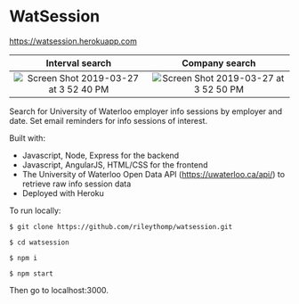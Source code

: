 # WatSession

https://watsession.herokuapp.com

Interval search                    |  Company search
:-------------------------:|:-------------------------:
![Screen Shot 2019-03-27 at 3 52 40 PM](https://user-images.githubusercontent.com/35535783/55108432-fc0e4700-50a9-11e9-855d-b2ccb9e68deb.png)    |  ![Screen Shot 2019-03-27 at 3 52 50 PM](https://user-images.githubusercontent.com/35535783/55108440-fdd80a80-50a9-11e9-9955-e0df04a20d35.png)

Search for University of Waterloo employer info sessions by employer and date. Set email reminders for info sessions of interest. 

Built with:
 * Javascript, Node, Express for the backend
 * Javascript, AngularJS, HTML/CSS for the frontend
 * The University of Waterloo Open Data API (https://uwaterloo.ca/api/) to retrieve raw info session data
 * Deployed with Heroku


To run locally:

```$ git clone https://github.com/rileythomp/watsession.git```

```$ cd watsession```

```$ npm i```

```$ npm start```

Then go to localhost:3000.
